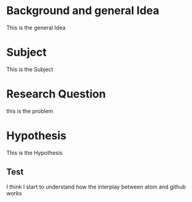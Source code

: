 # Background and general Idea
This is the general Idea

# Subject
This is the Subject

# Research Question
this is the problem

# Hypothesis
This is the Hypothesis

## Test
I think I start to understand how the interplay between atom and github works
 
